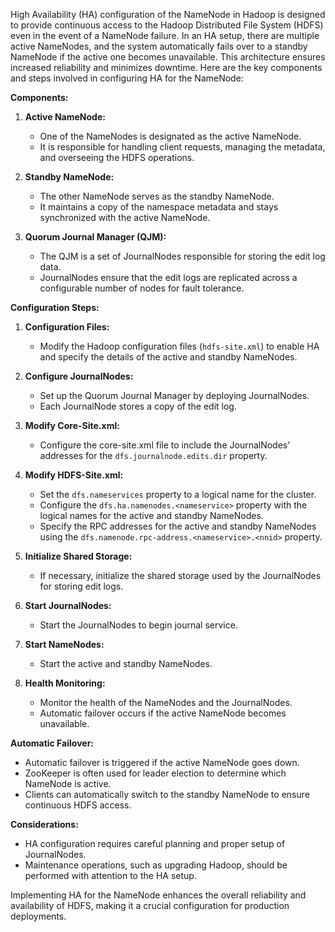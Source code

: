 High Availability (HA) configuration of the NameNode in Hadoop is designed to provide continuous access to the Hadoop Distributed File System (HDFS) even in the event of a NameNode failure. In an HA setup, there are multiple active NameNodes, and the system automatically fails over to a standby NameNode if the active one becomes unavailable. This architecture ensures increased reliability and minimizes downtime. Here are the key components and steps involved in configuring HA for the NameNode:

**Components:**

1. **Active NameNode:**
   - One of the NameNodes is designated as the active NameNode.
   - It is responsible for handling client requests, managing the metadata, and overseeing the HDFS operations.

2. **Standby NameNode:**
   - The other NameNode serves as the standby NameNode.
   - It maintains a copy of the namespace metadata and stays synchronized with the active NameNode.

3. **Quorum Journal Manager (QJM):**
   - The QJM is a set of JournalNodes responsible for storing the edit log data.
   - JournalNodes ensure that the edit logs are replicated across a configurable number of nodes for fault tolerance.

**Configuration Steps:**

1. **Configuration Files:**
   - Modify the Hadoop configuration files (`hdfs-site.xml`) to enable HA and specify the details of the active and standby NameNodes.

2. **Configure JournalNodes:**
   - Set up the Quorum Journal Manager by deploying JournalNodes.
   - Each JournalNode stores a copy of the edit log.

3. **Modify Core-Site.xml:**
   - Configure the core-site.xml file to include the JournalNodes' addresses for the `dfs.journalnode.edits.dir` property.

4. **Modify HDFS-Site.xml:**
   - Set the `dfs.nameservices` property to a logical name for the cluster.
   - Configure the `dfs.ha.namenodes.<nameservice>` property with the logical names for the active and standby NameNodes.
   - Specify the RPC addresses for the active and standby NameNodes using the `dfs.namenode.rpc-address.<nameservice>.<nnid>` property.

5. **Initialize Shared Storage:**
   - If necessary, initialize the shared storage used by the JournalNodes for storing edit logs.

6. **Start JournalNodes:**
   - Start the JournalNodes to begin journal service.

7. **Start NameNodes:**
   - Start the active and standby NameNodes.

8. **Health Monitoring:**
   - Monitor the health of the NameNodes and the JournalNodes.
   - Automatic failover occurs if the active NameNode becomes unavailable.

**Automatic Failover:**

- Automatic failover is triggered if the active NameNode goes down.
- ZooKeeper is often used for leader election to determine which NameNode is active.
- Clients can automatically switch to the standby NameNode to ensure continuous HDFS access.

**Considerations:**

- HA configuration requires careful planning and proper setup of JournalNodes.
- Maintenance operations, such as upgrading Hadoop, should be performed with attention to the HA setup.

Implementing HA for the NameNode enhances the overall reliability and availability of HDFS, making it a crucial configuration for production deployments.
